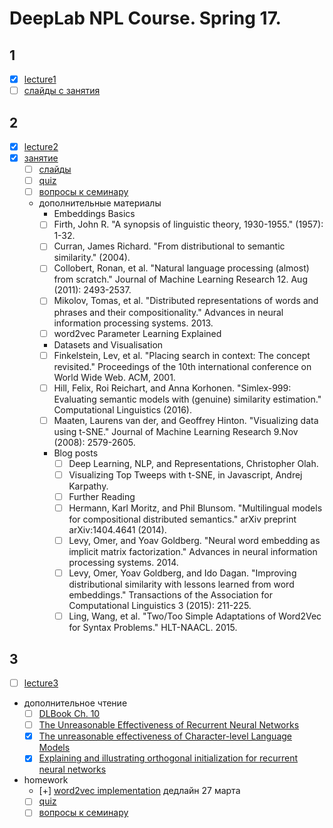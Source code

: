 # DeepLab NPL Course. Spring 17.

## 1
- [x] [lecture1]()
- [ ] [слайды с занятия](https://yadi.sk/d/l2Vxbxzz3EwVu4)
## 2
- [x] [lecture2](http://media.podcasts.ox.ac.uk/comlab/deep_learning_NLP/2017-01_deep_NLP_2a_lexical_semantics.mp4)
- [x] [занятие](https://www.youtube.com/watch?v=UGqizhR42PY)
  - [ ] [слайды]()
  - [ ] [quiz](https://docs.google.com/forms/d/1Daixlp6KTZgAuUtuYFKwm41CZCE7_7-NSR7lwtpRlc8/viewform?edit_requested=true)
  - [ ] [вопросы к семинару](https://docs.google.com/forms/d/1wbeE92_g768PQNEJ8wCOaRnK_XLYWdNARjJ5nygMihY/viewform?edit_requested=true)
  - дополнительные материалы
    -  Embeddings Basics
      -  [ ] Firth, John R. "A synopsis of linguistic theory, 1930-1955." (1957): 1-32.
      -  [ ] Curran, James Richard. "From distributional to semantic similarity." (2004).
      -  [ ] Collobert, Ronan, et al. "Natural language processing (almost) from scratch." Journal of Machine Learning Research 12. Aug (2011): 2493-2537.
      -  [ ] Mikolov, Tomas, et al. "Distributed representations of words and phrases and their compositionality." Advances in neural information processing systems. 2013.
      -  [ ] word2vec Parameter Learning Explained
    -  Datasets and Visualisation
      -  [ ] Finkelstein, Lev, et al. "Placing search in context: The concept revisited." Proceedings of the 10th international conference on World Wide Web. ACM, 2001.
      -  [ ] Hill, Felix, Roi Reichart, and Anna Korhonen. "Simlex-999: Evaluating semantic models with (genuine) similarity estimation." Computational Linguistics (2016).
      -  [ ] Maaten, Laurens van der, and Geoffrey Hinton. "Visualizing data using t-SNE." Journal of Machine Learning Research 9.Nov (2008): 2579-2605.
    - Blog posts
      -  [ ] Deep Learning, NLP, and Representations, Christopher Olah.
      -  [ ] Visualizing Top Tweeps with t-SNE, in Javascript, Andrej Karpathy.
      -  [ ] Further Reading
      -  [ ] Hermann, Karl Moritz, and Phil Blunsom. "Multilingual models for compositional distributed semantics." arXiv preprint arXiv:1404.4641 (2014).
      -  [ ] Levy, Omer, and Yoav Goldberg. "Neural word embedding as implicit matrix factorization." Advances in neural information processing systems. 2014.
      -  [ ] Levy, Omer, Yoav Goldberg, and Ido Dagan. "Improving distributional similarity with lessons learned from word embeddings." Transactions of the Association for Computational Linguistics 3 (2015): 211-225.
      -  [ ] Ling, Wang, et al. "Two/Too Simple Adaptations of Word2Vec for Syntax Problems." HLT-NAACL. 2015.
## 3
- [ ] [lecture3](http://media.podcasts.ox.ac.uk/comlab/deep_learning_NLP/2017-01_deep_NLP_3_modelling_1.mp4)
- дополнительное чтение
  - [ ] [DLBook Ch. 10](http://www.deeplearningbook.org/contents/rnn.html)
  - [ ] [The Unreasonable Effectiveness of Recurrent Neural Networks](http://karpathy.github.io/2015/05/21/rnn-effectiveness/)
  - [x] [The unreasonable effectiveness of Character-level Language Models](http://nbviewer.jupyter.org/gist/yoavg/d76121dfde2618422139)
  - [x] [Explaining and illustrating orthogonal initialization for recurrent neural networks](http://smerity.com/articles/2016/orthogonal_init.html)
- homework
  - [+] [word2vec implementation](https://github.com/tensorflow/tensorflow/blob/master/tensorflow/examples/udacity/5_word2vec.ipynb) дедлайн 27 марта
  - [ ] [quiz](https://docs.google.com/forms/d/1Jyp3AqUrKGzMSNRN9hcJTXyR97s-gssaoOzXH46Kngg/viewform?edit_requested=true)
  - [ ] [вопросы к семинару](https://docs.google.com/forms/d/1d3-yvqZnCPPEbNY1qiD09ZckR-aqdOCrZuDfC8HWX1A/viewform?usp=drive_web&edit_requested=true)
